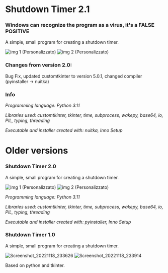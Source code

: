 # Shutdown Timer 2.1 
### Windows can recognize the program as a virus, it's a FALSE POSITIVE
A simple, small program for creating a shutdown timer.

![img 1 (Personalizzato)](https://user-images.githubusercontent.com/64761832/204908675-f2275b80-b013-49b1-a58e-5f993e94fa23.png)
![img 2 (Personalizzato)](https://user-images.githubusercontent.com/64761832/204908711-b35dbb7b-db86-4c7c-bb3d-9d446b6262f6.png)

### Changes from version 2.0:
Bug Fix, updated customtkinter to version 5.0.1, changed compiler (pyinstaller -> nuitka)

### Info

*Programming language:
Python 3.11*

*Libraries used:
customtkinter, tkinter, time, subprocess, wakepy, base64, io, PIL, typing, threading*

*Executable and installer created with: nuitka, Inno Setup*

# Older versions

### Shutdown Timer 2.0 

A simple, small program for creating a shutdown timer.

![img 1 (Personalizzato)](https://user-images.githubusercontent.com/64761832/204908675-f2275b80-b013-49b1-a58e-5f993e94fa23.png)
![img 2 (Personalizzato)](https://user-images.githubusercontent.com/64761832/204908711-b35dbb7b-db86-4c7c-bb3d-9d446b6262f6.png)

*Programming language: Python 3.11*

*Libraries used: customtkinter, tkinter, time, subprocess, wakepy, base64, io, PIL, typing, threading*

*Executable and installer created with: pyinstaller, Inno Setup*


### Shutdown Timer 1.0
A simple, small program for creating a shutdown timer.

![Screenshot_20221118_233626](https://user-images.githubusercontent.com/64761832/202816073-ad4a5b12-1a64-475e-bf2b-691c19e2707b.png)
![Screenshot_20221118_233914](https://user-images.githubusercontent.com/64761832/202816076-cb23247b-a07a-4622-9d74-bb279d11b0bb.png)

Based on python and tkinter.
